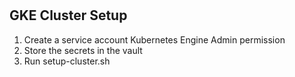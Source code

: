 #

## GKE Cluster Setup

1. Create a service account
    Kubernetes Engine Admin permission
2. Store the secrets in the vault
3. Run setup-cluster.sh
